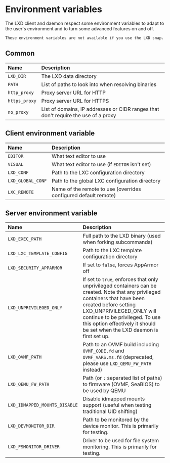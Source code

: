 # Environment variables

The LXD client and daemon respect some environment variables to adapt to
the user's environment and to turn some advanced features on and off.

```{note}
These environment variables are not available if you use the LXD snap.
```

## Common

Name                            | Description
:---                            | :----
`LXD_DIR`                       | The LXD data directory
`PATH`                          | List of paths to look into when resolving binaries
`http_proxy`                    | Proxy server URL for HTTP
`https_proxy`                   | Proxy server URL for HTTPS
`no_proxy`                      | List of domains, IP addresses or CIDR ranges that don't require the use of a proxy

## Client environment variable

Name                            | Description
:---                            | :----
`EDITOR`                        | What text editor to use
`VISUAL`                        | What text editor to use (if `EDITOR` isn't set)
`LXD_CONF`                      | Path to the LXC configuration directory
`LXD_GLOBAL_CONF`               | Path to the global LXC configuration directory
`LXC_REMOTE`                    | Name of the remote to use (overrides configured default remote)

## Server environment variable

Name                            | Description
:---                            | :----
`LXD_EXEC_PATH`                 | Full path to the LXD binary (used when forking subcommands)
`LXD_LXC_TEMPLATE_CONFIG`       | Path to the LXC template configuration directory
`LXD_SECURITY_APPARMOR`         | If set to `false`, forces AppArmor off
`LXD_UNPRIVILEGED_ONLY`         | If set to `true`, enforces that only unprivileged containers can be created. Note that any privileged containers that have been created before setting LXD_UNPRIVILEGED_ONLY will continue to be privileged. To use this option effectively it should be set when the LXD daemon is first set up.
`LXD_OVMF_PATH`                 | Path to an OVMF build including `OVMF_CODE.fd` and `OVMF_VARS.ms.fd` (deprecated, please use `LXD_QEMU_FW_PATH` instead)
`LXD_QEMU_FW_PATH`              | Path (or `:` separated list of paths) to firmware (OVMF, SeaBIOS) to be used by QEMU
`LXD_IDMAPPED_MOUNTS_DISABLE`   | Disable idmapped mounts support (useful when testing traditional UID shifting)
`LXD_DEVMONITOR_DIR`            | Path to be monitored by the device monitor. This is primarily for testing.
`LXD_FSMONITOR_DRIVER`          | Driver to be used for file system monitoring. This is primarily for testing.
